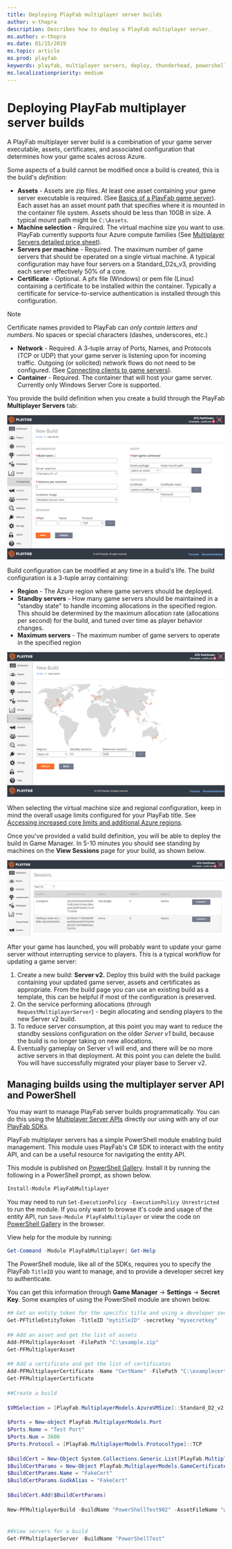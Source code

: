 ```yaml
---
title: Deploying PlayFab multiplayer server builds
author: v-thopra
description: Describes how to deploy a PlayFab multiplayer server.
ms.author: v-thopra
ms.date: 01/15/2019
ms.topic: article
ms.prod: playfab
keywords: playfab, multiplayer servers, deploy, thunderhead, powershell
ms.localizationpriority: medium
---
```


# Deploying PlayFab multiplayer server builds

A PlayFab multiplayer server build is a combination of your game server executable, assets, certificates, and associated configuration that determines how your game scales across Azure.

Some aspects of a build cannot be modified once a build is created, this is the build's *definition*:

- **Assets** - Assets are zip files. At least one asset containing your game server executable is required. (See [Basics of a PlayFab game server](basics-of-a-playfab-game-server.md)). Each asset has an asset mount path that specifies where it is mounted in the container file system. Assets should be less than 10GB in size. A typical mount path might be `C:\Assets`.
- **Machine selection** - Required. The virtual machine size you want to use. PlayFab currently supports four Azure compute families (See [Multiplayer Servers detailed price sheet](multiplayer-servers-detailed-price-sheet.md)).  
- **Servers per machine** - Required. The maximum number of game servers that should be operated on a single virtual machine. A typical configuration may have four servers on a Standard_D2s_v3, providing each server effectively 50% of a core.
- **Certificate** - Optional. A pfx file (Windows) or pem file (Linux) containing a certificate to be installed within the container. Typically a certificate for service-to-service authentication is installed through this configuration.

> [!NOTE]
> Certificate names provided to PlayFab can *only contain letters and numbers*. No spaces or special characters (dashes, underscores, etc.)

- **Network** - Required. A 3-tuple array of Ports, Names, and Protocols (TCP or UDP) that your game server is listening upon for incoming traffic. Outgoing (or solicited) network flows do not need to be configured. (See [Connecting clients to game servers](connecting-clients-to-game-servers.md)).
- **Container** - Required. The container that will host your game server. Currently only Windows Server Core is supported.

You provide the build definition when you create a build through the PlayFab **Multiplayer Servers** tab:

![Game Manager - Multiplayer - Thunderhead - New Build](media/tutorials/game-manager-thunderhead-new-build.png)

Build configuration can be modified at any time in a build's life. The build configuration is a 3-tuple array containing:

- **Region** - The Azure region where game servers should be deployed.
- **Standby servers** - How many game servers should be maintained in a "standby state" to handle incoming allocations in the specified region. This should be determined by the maximum allocation rate (allocations per second) for the build, and tuned over time as player behavior changes.
- **Maximum servers** - The maximum number of game servers to operate in the specified region

![Game Manager - Multiplayer - Thunderhead - New Build - Regions](media/tutorials/game-manager-thunderhead-new-build-regions.png)

When selecting the virtual machine size and regional configuration, keep in mind the overall usage limits configured for your PlayFab title. See [Accessing increased core limits and additional Azure regions](identifying-and-increasing-core-limits.md).

Once you've provided a valid build definition, you will be able to deploy the build in Game Manager. In 5-10 minutes you should see standing by machines on the **View Sessions** page for your build, as shown below.

![Game Manager - Thunderhead - View Sessions](media/tutorials/game-manager-thunderhead-view-sessions.png)

After your game has launched, you will probably want to update your game server without interrupting service to players. This is a typical workflow for updating a game server:

1. Create a new build: **Server v2.** Deploy this build with the build package containing your updated game server, assets and certificates as appropriate. From the build page you can use an existing build as a template, this can be helpful if most of the configuration is preserved.
2. On the service performing allocations (through `RequestMultiplayerServer`) - begin allocating and sending players to the new Server v2 build.
3. To reduce server consumption, at this point you may want to reduce the standby sessions configuration on the older *Server v1* build, because the build is no longer taking on new allocations.
4. Eventually gameplay on Server v1 will end, and there will be no more active servers in that deployment. At this point you can delete the build.  You will have successfully migrated your player base to Server v2.

## Managing builds using the multiplayer server API and PowerShell

You may want to manage PlayFab server builds programmatically. You can do this using the [Multiplayer Server APIs](xref:titleid.playfabapi.com.multiplayer.multiplayerserver) directly our using with any of our [PlayFab SDKs](../../../index.md?#pivot=documentation&panel=sdks).

PlayFab multiplayer servers has a simple PowerShell module enabling build management. This module uses PlayFab's C# SDK to interact with the entity API, and can be a useful resource for navigating the entity API.

This module is published on [PowerShell Gallery](https://www.powershellgallery.com/packages/PlayFabMultiplayer/). Install it by running the following in a PowerShell prompt, as shown below.

```powershell
Install-Module PlayFabMultiplayer
```

You may need to run `Set-ExecutionPolicy -ExecutionPolicy Unrestricted` to run the module. If you only want to browse it's code and usage of the entity API, run `Save-Module PlayFabMultiplayer` or view the code on [PowerShell Gallery](https://www.powershellgallery.com/packages/PlayFabMultiplayer/) in the browser.

View help for the module by running:

```powershell
Get-Command -Module PlayFabMultiplayer| Get-Help
```

The PowerShell module, like all of the SDKs, requires you to specify the PlayFab `TitleID` you want to manage, and to provide a developer secret key to authenticate.

You can get this information through **Game Manager** -> **Settings** -> **Secret Key**. Some examples of using the PowerShell module are shown below.

```powershell
## Get an entity token for the specific title and using a developer secret key for auth
Get-PFTitleEntityToken -TitleID "mytitleID" -secretkey "mysecretkey"

## Add an asset and get the list of assets
Add-PFMultiplayerAsset -FilePath "C:\example.zip"
Get-PFMultiplayerAsset

## Add a certificate and get the list of certificates
Add-PFMultiplayerCertificate -Name "CertName" -FilePath "C:\examplecert.pfx"
Get-PFMultiplayerCertificate

##Create a build

$VMSelection = [PlayFab.MultiplayerModels.AzureVMSize]::Standard_D2_v2

$Ports = New-object PlayFab.MultiplayerModels.Port
$Ports.Name = "Test Port"
$Ports.Num = 3600
$Ports.Protocol = [PlayFab.MultiplayerModels.ProtocolType]::TCP

$BuildCert = New-Object System.Collections.Generic.List[PlayFab.MultiplayerModels.GameCertificateReferenceParams]
$BuildCertParams = New-Object PlayFab.MultiplayerModels.GameCertificateReferenceParams
$BuildCertParams.Name = "FakeCert"
$BuildCertParams.GsdkAlias = "FakeCert"

$BuildCert.Add($BuildCertParams)

New-PFMultiplayerBuild -BuildName "PowerShellTest902" -AssetFileName "winrunnerasset_notimeout.zip" -AssetMountPath "C:\Assets\" -StartMultiplayerServerCommand "C:\Assets\WinTestRunnerGame.exe" -MappedPorts $Ports -VMSize $VMSelection -BuildCerts $BuildCert


##View servers for a build
Get-PFMultiplayerServer -BuildName "PowerShellTest"

```
